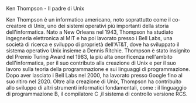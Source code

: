 Ken Thompson - Il padre di Unix

Ken Thompson è un informatico americano, noto soprattutto come il co-creatore di Unix, uno dei sistemi operativi più importanti della storia dell'informatica. Nato a New Orleans nel 1943, Thompson ha studiato ingegneria elettronica al MIT e ha poi lavorato presso i Bell Labs, una società di ricerca e sviluppo di proprietà dell'AT&T, dove ha sviluppato il sistema operativo Unix insieme a Dennis Ritchie. Thompson è stato insignito del Premio Turing Award nel 1983, la più alta onorificenza nell'ambito dell'informatica, per il suo contributo alla creazione di Unix e per il suo lavoro sulla teoria della programmazione e sui linguaggi di programmazione. Dopo aver lasciato i Bell Labs nel 2000, ha lavorato presso Google fino al suo ritiro nel 2020. Oltre alla creazione di Unix, Thompson ha contribuito allo sviluppo di altri strumenti informatici fondamentali, come : il linguaggio di programmazione B, il compilatore C ,il sistema di controllo versione RCS.